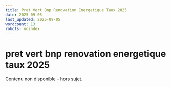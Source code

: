 ```yaml
---
title: Pret Vert Bnp Renovation Energetique Taux 2025
date: 2025-09-05
last_updated: 2025-09-05
wordcount: 13
robots: noindex
---
```


# pret vert bnp renovation energetique taux 2025

Contenu non disponible – hors sujet.